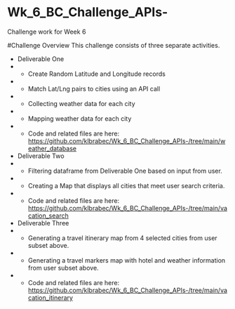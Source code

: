 # Wk_6_BC_Challenge_APIs-
Challenge work for Week 6

#Challenge Overview 
This challenge consists of three separate activities. 
- Deliverable One 
- - Create Random Latitude and Longitude records 
- - Match Lat/Lng pairs to cities using an API call 
- - Collecting weather data for each city 
- - Mapping weather data for each city 
- - Code and related files are here: https://github.com/klbrabec/Wk_6_BC_Challenge_APIs-/tree/main/weather_database
- Deliverable Two 
- - Filtering dataframe from Deliverable One based on input from user. 
- - Creating a Map that displays all cities that meet user search criteria. 
- - Code and related files are here: https://github.com/klbrabec/Wk_6_BC_Challenge_APIs-/tree/main/vacation_search
- Deliverable Three
- - Generating a travel itinerary map from 4 selected cities from user subset above. 
- - Generating a travel markers map with hotel and weather information from user subset above. 
- - Code and related files are here: https://github.com/klbrabec/Wk_6_BC_Challenge_APIs-/tree/main/vacation_itinerary
